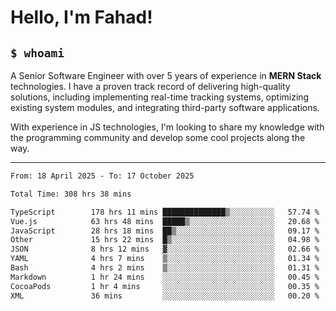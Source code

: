 <h1>Hello, I'm Fahad!</h1>

<h2><code>$ whoami</code></h2>

A Senior Software Engineer with over 5 years of experience in **MERN Stack** technologies. I have a proven track record of delivering high-quality solutions, including implementing real-time tracking systems, optimizing existing system modules, and integrating third-party software applications.

With experience in JS technologies, I'm looking to share my knowledge with the programming community and develop some cool projects along the way.

---

<!--START_SECTION:waka-->

```txt
From: 18 April 2025 - To: 17 October 2025

Total Time: 308 hrs 38 mins

TypeScript        178 hrs 11 mins ██████████████▒░░░░░░░░░░   57.74 %
Vue.js            63 hrs 48 mins  █████▒░░░░░░░░░░░░░░░░░░░   20.68 %
JavaScript        28 hrs 18 mins  ██▒░░░░░░░░░░░░░░░░░░░░░░   09.17 %
Other             15 hrs 22 mins  █▒░░░░░░░░░░░░░░░░░░░░░░░   04.98 %
JSON              8 hrs 12 mins   ▓░░░░░░░░░░░░░░░░░░░░░░░░   02.66 %
YAML              4 hrs 7 mins    ▒░░░░░░░░░░░░░░░░░░░░░░░░   01.34 %
Bash              4 hrs 2 mins    ▒░░░░░░░░░░░░░░░░░░░░░░░░   01.31 %
Markdown          1 hr 24 mins    ░░░░░░░░░░░░░░░░░░░░░░░░░   00.45 %
CocoaPods         1 hr 4 mins     ░░░░░░░░░░░░░░░░░░░░░░░░░   00.35 %
XML               36 mins         ░░░░░░░░░░░░░░░░░░░░░░░░░   00.20 %
```

<!--END_SECTION:waka-->

<!--
**heyFahad/heyFahad** is a ✨ _special_ ✨ repository because its `README.md` (this file) appears on your GitHub profile.

Here are some ideas to get you started:

- 🔭 I’m currently working on ...
- 🌱 I’m currently learning ...
- 👯 I’m looking to collaborate on ...
- 🤔 I’m looking for help with ...
- 💬 Ask me about ...
- 📫 How to reach me: ...
- 😄 Pronouns: ...
- ⚡ Fun fact: ...
-->
